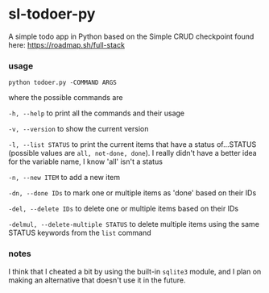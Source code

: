 # sl-todoer-py
A simple todo app in Python based on the Simple CRUD checkpoint found here: https://roadmap.sh/full-stack

### usage
`python todoer.py -COMMAND ARGS`

where the possible commands are

`-h, --help` to print all the commands and their usage

`-v, --version` to show the current version

`-l, --list STATUS` to print the current items that have a status of...STATUS (possible values are `all, not-done, done`). I really didn't have a better idea for the variable name, I know 'all' isn't a status

`-n, --new ITEM` to add a new item

`-dn, --done IDs` to mark one or multiple items as 'done' based on their IDs

`-del, --delete IDs` to delete one or multiple items based on their IDs

`-delmul, --delete-multiple STATUS` to delete multiple items using the same STATUS keywords from the `list` command

### notes

I think that I cheated a bit by using the built-in `sqlite3` module, and I plan on making an alternative that doesn't use it in the future.
